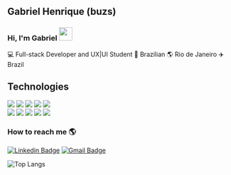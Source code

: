 ## Gabriel Henrique (buzs)

### Hi, I'm Gabriel <img src="https://raw.githubusercontent.com/MartinHeinz/MartinHeinz/master/wave.gif" width="30px">

💻 Full-stack Developer and UX|UI Student 🏡 Brazilian 🌎 Rio de Janeiro ✈️ Brazil

## Technologies

<div text-align="justify">
  <img src="https://img.shields.io/badge/html%205-orange?style=for-the-badge&logo=html5&logoColor=white&labelColor=orange" />
  <img src="https://img.shields.io/badge/CSS%203-5188FE?style=for-the-badge&logo=css3&logoColor=white&labelColor=5188FE" />
  <img src="https://img.shields.io/badge/Sass-CC6699?style=for-the-badge&logo=sass&logoColor=FFF&labelColor=CC6699" />  
  <img src="https://img.shields.io/badge/Js-FFDC0B?style=for-the-badge&logo=javascript&logoColor=000&labelColor=FFDC0B" />
  <img src="https://img.shields.io/badge/Ts-3276E6?style=for-the-badge&logo=typescript&logoColor=white&labelColor=3276E6" />
</div>

<div text-align="justify">
  <img src="https://img.shields.io/badge/Nodejs-1FC41A?style=for-the-badge&logo=mongodb&logoColor=fff&labelColor=1FC41A" />
  <img src="https://img.shields.io/badge/ReactJs-2CFFEE?style=for-the-badge&logo=react&logoColor=000&labelColor=2CFFEE" />
  <img src="https://img.shields.io/badge/Svelte-ff3e00?style=for-the-badge&logo=svelte&logoColor=000&labelColor=ff3e00" />
  <img src="https://img.shields.io/badge/Docker-2496ED?style=for-the-badge&logo=docker&logoColor=FFF&labelColor=2496ED" />
  <img src="https://img.shields.io/badge/MongoDB-91FF49?style=for-the-badge&logo=mongodb&logoColor=5C290E&labelColor=91FF49" />
</div>

### How to reach me 🌎

[![Linkedin Badge](https://img.shields.io/badge/-Gabriel_Henrique-blue?style=for-the-badge&logo=Linkedin&logoColor=white&link=https://www.linkedin.com/in/gabrielhenriquenet/)](https://www.linkedin.com/in/gabrielhenriquenet/)
[![Gmail Badge](https://img.shields.io/badge/-contato@gabrielhenrique.net-c14438?style=for-the-badge&logo=Gmail&logoColor=white&link=mailto:contato@gabrielhenrique.net)](mailto:contato@gabrielhenrique.net)


![Top Langs](https://github-readme-stats.vercel.app/api/top-langs/?username=buzs&layout=compact&theme=nord&langs_count=8&hide=sqf)
